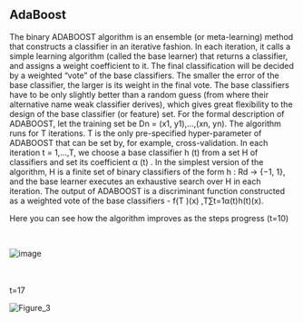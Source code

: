 ## **AdaBoost**

The binary ADABOOST algorithm is an ensemble (or meta-learning) method that constructs a classifier in an iterative fashion. In each
iteration, it calls a simple learning algorithm (called the base learner) that returns a classifier, and assigns a weight
coefficient to it. The final classification will be decided by a weighted “vote” of the base classifiers. The smaller
the error of the base classifier, the larger is its weight in the final vote. The base classifiers have to be only slightly
better than a random guess (from where their alternative name weak classifier derives), which gives great flexibility
to the design of the base classifier (or feature) set.
For the formal description of ADABOOST, let the training set be Dn = (x1, y1),...,(xn, yn).
The algorithm runs for T iterations. T is the only pre-specified hyper-parameter of ADABOOST that can be set by, for example,
cross-validation. In each iteration t = 1,...,T, we choose a base classifier h
(t)
from a set H of classifiers and
set its coefficient α
(t)
. In the simplest version of the algorithm, H is a finite set of binary classifiers of the form
h : Rd → {−1, 1}, and the base learner executes an exhaustive search over H in each iteration. The output of
ADABOOST is a discriminant function constructed as a weighted vote of the base classifiers - 
f(T )(x) ,T∑t=1α(t)h(t)(x).



Here you can see how the algorithm improves as the steps progress (t=10) <br/>

<br/>

![image](https://user-images.githubusercontent.com/48287470/106155353-415d9d00-6189-11eb-9881-4bfbe6e37dfc.png)

<br/>
<br/>
t=17 <br/>

![Figure_3](https://user-images.githubusercontent.com/48287470/105815267-5684d100-5fbb-11eb-89ec-8b49a2fc9529.png)
